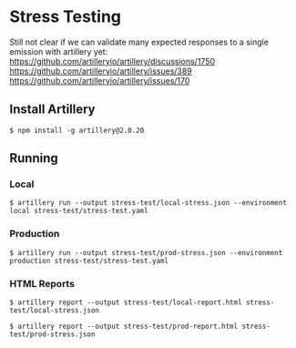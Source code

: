 # Stress Testing

Still not clear if we can validate  many expected responses to a single emission with artillery yet:
https://github.com/artilleryio/artillery/discussions/1750
https://github.com/artilleryio/artillery/issues/389
https://github.com/artilleryio/artillery/issues/170

## Install Artillery
```
$ npm install -g artillery@2.0.20
```

## Running

### Local
```
$ artillery run --output stress-test/local-stress.json --environment local stress-test/stress-test.yaml
```

### Production
```
$ artillery run --output stress-test/prod-stress.json --environment production stress-test/stress-test.yaml
```

### HTML Reports
```
$ artillery report --output stress-test/local-report.html stress-test/local-stress.json
```
```
$ artillery report --output stress-test/prod-report.html stress-test/prod-stress.json
```
